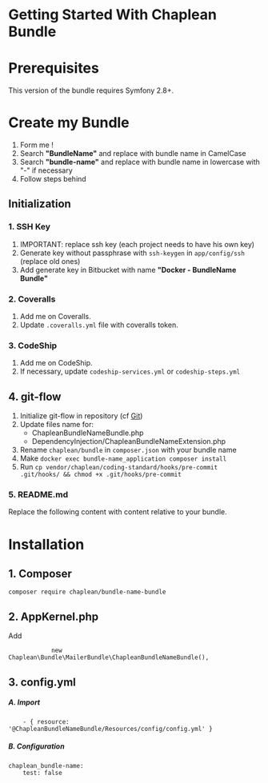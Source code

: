 Getting Started With Chaplean Bundle
====================================

# Prerequisites

This version of the bundle requires Symfony 2.8+.

# Create my Bundle

1. Form me !
1. Search **"BundleName"** and replace with bundle name in CamelCase
1. Search **"bundle-name"** and replace with bundle name in lowercase with "-" if necessary
1. Follow steps behind

## Initialization

### 1. SSH Key

1. IMPORTANT: replace ssh key (each project needs to have his own key)
1. Generate key without passphrase with `ssh-keygen` in `app/config/ssh` (replace old ones)
1. Add generate key in Bitbucket with name **"Docker - BundleName Bundle"**

### 2. Coveralls

1. Add me on Coveralls.
1. Update `.coveralls.yml` file with coveralls token.

### 3. CodeShip

1. Add me on CodeShip.
1. If necessary, update `codeship-services.yml` or `codeship-steps.yml`

## 4. git-flow

1. Initialize git-flow in repository (cf [Git](https://docs.google.com/document/d/1oBOi_ODucIE0aBGMOnLLTZyzEw0vGT_X1lef0RjJBso/edit))
1. Update files name for:
    * ChapleanBundleNameBundle.php
    * DependencyInjection/ChapleanBundleNameExtension.php
1. Rename `chaplean/bundle` in `composer.json` with your bundle name
1. Make `docker exec bundle-name_application composer install`
1. Run `cp vendor/chaplean/coding-standard/hooks/pre-commit .git/hooks/ && chmod +x .git/hooks/pre-commit`

### 5. README.md

Replace the following content with content relative to your bundle.

# Installation

## 1. Composer

```
composer require chaplean/bundle-name-bundle
```

## 2. AppKernel.php

Add
```
            new Chaplean\Bundle\MailerBundle\ChapleanBundleNameBundle(),
```

## 3. config.yml

##### A. Import

```
    - { resource: '@ChapleanBundleNameBundle/Resources/config/config.yml' }
```

##### B. Configuration

```
chaplean_bundle-name:
    test: false
```
